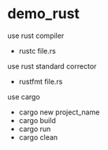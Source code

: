 # demo_rust

use rust compiler
* rustc file.rs

use rust standard corrector
* rustfmt file.rs

use cargo
* cargo new project_name
* cargo build
* cargo run
* cargo clean
